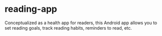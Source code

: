 # reading-app

Conceptualized as a health app for readers, this Android app allows you to set reading goals, track reading habits, reminders to read, etc.
